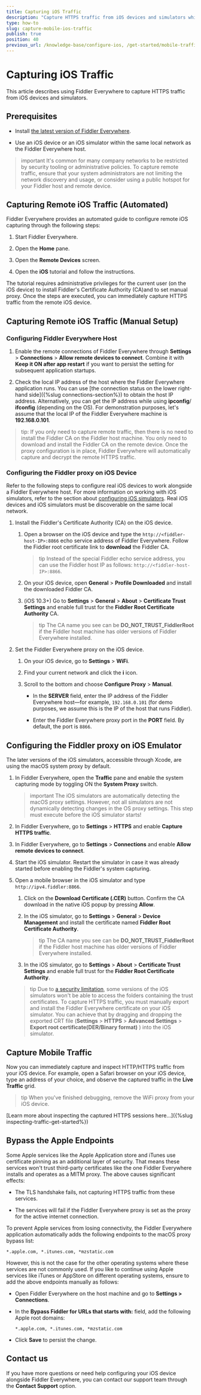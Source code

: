 ```yaml
---
title: Capturing iOS Traffic
description: "Capture HTTPS traffic from iOS devices and simulators while using the Fiddler Everywhere web-debugging proxy tool."
type: how-to
slug: capture-mobile-ios-traffic
publish: true
position: 40
previous_url: /knowledge-base/configure-ios, /get-started/mobile-traffic/configure-ios, /get-started/traffic/configure-ios, /traffic/configure-ios
---
```


# Capturing iOS Traffic

This article describes using Fiddler Everywhere to capture HTTPS traffic from iOS devices and simulators.

## Prerequisites

- Install [the latest version of Fiddler Everywhere](https://www.telerik.com/download/fiddler-everywhere).

- Use an iOS device or an iOS simulator within the same local network as the Fiddler Everywhere host.

>important It's common for many company networks to be restricted by security tooling or administrative policies. To capture remote traffic, ensure that your system administrators are not limiting the network discovery and usage, or consider using a public hotspot for your Fiddler host and remote device.


## Capturing Remote iOS Traffic (Automated)

Fiddler Everywhere provides an automated guide to configure remote iOS capturing through the following steps:

1. Start Fiddler Everywhere. 

1. Open the **Home** pane.

1. Open the **Remote Devices** screen.

1. Open the **iOS** tutorial and follow the instructions.

The tutorial requires administrative privileges for the current user (on the iOS device) to install Fiddler's Certificate Authority (CA)and to set manual proxy. Once the steps are executed, you can immediately capture HTTPS traffic from the remote iOS device.


## Capturing Remote iOS Traffic (Manual Setup)

### Configuring Fiddler Everywhere Host

1. Enable the remote connections of Fiddler Everywhere through **Settings** > **Connections** > **Allow remote devices to connect**. Combine it with **Keep it ON after app restart** if you want to persist the setting for subsequent application startups.

1. Check the local IP address of the host where the Fiddler Everywhere application runs. You can use [the connection status on the lower right-hand side]({%slug connections-section%}) to obtain the host IP address. Alternatively, you can get the IP address while using  **ipconfig**/ **ifconfig** (depending on the OS). For demonstration purposes, let's assume that the local IP of the Fiddler Everywhere machine is **192.168.0.101**.

>tip: If you only need to capture remote traffic, then there is no need to install the Fiddler CA on the Fiddler host machine. You only need to download and install the Fiddler CA on the remote device. Once the proxy configuration is in place, Fiddler Everywhere will automatically capture and decrypt the remote HTTPS traffic.

### Configuring the Fiddler proxy on iOS Device

Refer to the following steps to configure real iOS devices to work alongside a Fiddler Everywhere host. For more information on working with iOS simulators, refer to the section about [configuring iOS simulators](#configure-the-ios-simulator). Real iOS devices and iOS simulators must be discoverable on the same local network.

1. Install the Fiddler's Certificate Authority (CA) on the iOS device.

    1. Open a browser on the iOS device and type the `http://<fiddler-host-IP>:8866` echo service address of Fiddler Everywhere. Follow the Fiddler root certificate link to **download** the Fiddler CA.

        >tip Instead of the special Fiddler echo service address, you can use the Fiddler host IP as follows: `http://<fiddler-host-IP>:8866`.

    1. On your iOS device, open **General** > **Profile Downloaded** and install the downloaded Fiddler CA.

    1. (iOS 10.3+) Go to **Settings** > **General** > **About** > **Certificate Trust Settings** and enable full trust for the **Fiddler Root Certificate Authority** CA.

        >tip The CA name you see can be **DO_NOT_TRUST_FiddlerRoot** if the Fiddler host machine has older versions of Fiddler Everywhere installed.

1. Set the Fiddler Everywhere proxy on the iOS device.

    1. On your iOS device, go to **Settings** > **WiFi**.

    1. Find your current network and click the **i** icon.

    1. Scroll to the bottom and choose **Configure Proxy** > **Manual**.

        - In the **SERVER** field, enter the IP address of the Fiddler Everywhere host&mdash;for example, `192.168.0.101` (for demo purposes, we assume this is the IP of the host that runs Fiddler).

        - Enter the Fiddler Everywhere proxy port in the **PORT** field. By default, the port is `8866`.

## Configuring the Fiddler proxy on iOS Emulator

The later versions of the iOS simulators, accessible through Xcode, are using the macOS system proxy by default. 

1. In Fiddler Everywhere, open the **Traffic** pane and enable the system capturing mode by toggling ON the **System Proxy** switch.

    >important The iOS simulators are automatically detecting the macOS proxy settings. However, not all simulators are not dynamically detecting changes in the OS proxy settings. This step must execute before the iOS simulator starts!

1. In Fiddler Everywhere, go to **Settings** > **HTTPS** and enable **Capture HTTPS traffic**.

1. In Fiddler Everywhere, go to **Settings** > **Connections** and enable **Allow remote devices to connect**.

1. Start the iOS simulator. Restart the simulator in case it was already started before enabling the Fiddler's system capturing.

1. Open a mobile browser in the iOS simulator and type `http://ipv4.fiddler:8866`.

    1. Click on the **Download Certificate (.CER)** button. Confirm the CA download in the native iOS popup by pressing **Allow**.

    1. In the iOS simulator, go to **Settings** > **General** > **Device Management** and install the certificate named **Fiddler Root Certificate Authority**.

        >tip The CA name you see can be **DO_NOT_TRUST_FiddlerRoot** if the Fiddler host machine has older versions of Fiddler Everywhere installed.

    1. In the iOS simulator, go to **Settings** > **About** > **Certificate Trust Settings** and enable full trust for the **Fiddler Root Certificate Authority**.

    >tip Due to [a security limitation](https://developer.apple.com/forums/thread/124056), some versions of the iOS simulators won't be able to access the folders containing the trust certificates. To capture HTTPS traffic, you must manually export and install the Fiddler Everywhere certificate on your iOS simulator. You can achieve that by dragging and dropping the exported CRT file (**Settings** > **HTTPS** > **Advanced Settings** > **Export root certificate(DER/Binary format)** ) into the iOS simulator.


## Capture Mobile Traffic

Now you can immediately capture and inspect HTTP/HTTPS traffic from your iOS device. For example, open a Safari browser on your iOS device, type an address of your choice, and observe the captured traffic in the **Live Traffic** grid.

>tip When you've finished debugging, remove the WiFi proxy from your iOS device.

[Learn more about inspecting the captured HTTPS sessions here...]({%slug inspecting-traffic-get-started%})

## Bypass the Apple Endpoints

Some Apple services like the Apple Application store and iTunes use certificate pinning as an additional layer of security. That means these services won't trust third-party certificates like the one Fiddler Everywhere installs and operates as a MITM proxy. The above causes significant effects:  

- The TLS handshake fails, not capturing HTTPS traffic from these services.

- The services will fail if the Fiddler Everywhere proxy is set as the proxy for the active internet connection.

To prevent Apple services from losing connectivity, the Fiddler Everywhere application automatically adds the following endpoints to the macOS proxy bypass list:

```
*.apple.com, *.itunes.com, *mzstatic.com
```

However, this is not the case for the other operating systems where these services are not commonly used. If you like to continue using Apple services like iTunes or AppStore on different operating systems, ensure to add the above endpoints manually as follows:

- Open Fiddler Everywhere on the host machine and go to **Settings > Connections**.

- In the **Bypass Fiddler for URLs that starts with:** field, add the following Apple root domains:

    ```
    *.apple.com, *.itunes.com, *mzstatic.com
    ```

- Click **Save** to persist the change.


## Contact us

If you have more questions or need help configuring your iOS device alongside Fiddler Everywhere, you can contact our support team through the **Contact Support** option.